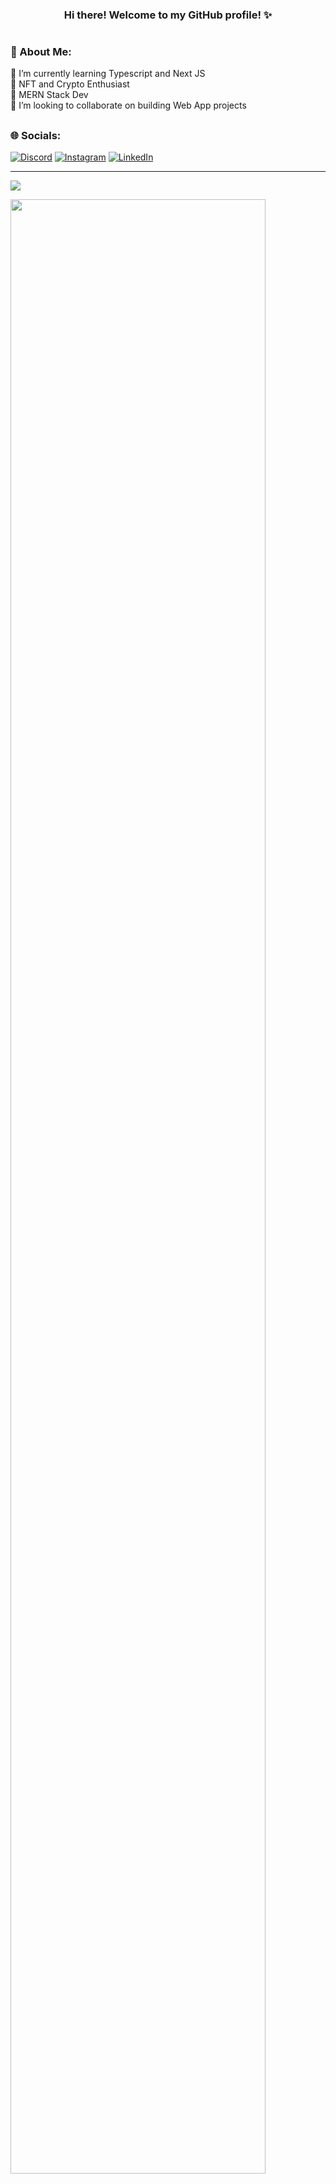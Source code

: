 <h3 align="center">Hi there! Welcome to my GitHub profile! ✨</h3>

# <h3>👨 About Me: </h3>
🌱 I’m currently learning Typescript and Next JS<br>
💫 NFT and Crypto Enthusiast <br>
🚀 MERN Stack Dev <br>
👯 I’m looking to collaborate on building Web App projects


## <h3>🌐 Socials: </h3>
[![Discord](https://img.shields.io/badge/Discord-%237289DA.svg?logo=discord&logoColor=white)](htttps://discord.gg/Synthesis#3279) [![Instagram](https://img.shields.io/badge/Instagram-%23E4405F.svg?logo=Instagram&logoColor=white)](https://instagram.com/jaayylawrence) [![LinkedIn](https://img.shields.io/badge/LinkedIn-%230077B5.svg?logo=linkedin&logoColor=white)](https://linkedin.com/in/jaylawrencedimaano) 


---
[![](https://visitcount.itsvg.in/api?id=JayLawrence23&icon=0&color=6)](https://visitcount.itsvg.in)

<img width="90%" src="https://github-readme-streak-stats.herokuapp.com?user=JayLawrence23&theme=midnight-purple&hide_border=true&border_radius=10&background=00000000)](https://git.io/streak-stats">


<!--
**JayLawrence23/JayLawrence23** is a ✨ _special_ ✨ repository because its `README.md` (this file) appears on your GitHub profile.

Here are some ideas to get you started:

- 🔭 I’m currently working on ...
- 🌱 I’m currently learning ...
- 👯 I’m looking to collaborate on ...
- 🤔 I’m looking for help with ...
- 💬 Ask me about ...
- 📫 How to reach me: ...
- 😄 Pronouns: ...
- ⚡ Fun fact: ...
-->
